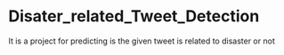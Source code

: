# Disater_related_Tweet_Detection
It is a project for predicting is the given tweet is related to disaster or not
